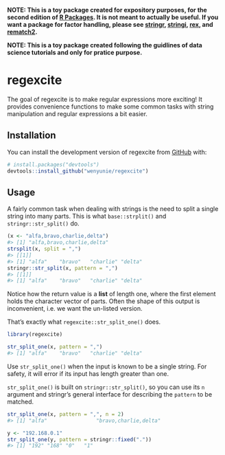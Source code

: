 
<!-- README.md is generated from README.Rmd. Please edit that file -->

**NOTE: This is a toy package created for expository purposes, for the
second edition of [R Packages](https://r-pkgs.org). It is not meant to
actually be useful. If you want a package for factor handling, please
see [stringr](https://stringr.tidyverse.org),
[stringi](https://stringi.gagolewski.com/),
[rex](https://cran.r-project.org/package=rex), and
[rematch2](https://cran.r-project.org/package=rematch2).**

**NOTE: This is a toy package created following the guidlines of data science tutorials and only for pratice purpose.**

# regexcite

<!-- badges: start -->
<!-- badges: end -->

The goal of regexcite is to make regular expressions more exciting! It
provides convenience functions to make some common tasks with string
manipulation and regular expressions a bit easier.

## Installation

You can install the development version of regexcite from
[GitHub](https://github.com/) with:

``` r
# install.packages("devtools")
devtools::install_github("wenyunie/regexcite")
```

## Usage

A fairly common task when dealing with strings is the need to split a
single string into many parts. This is what `base::strplit()` and
`stringr::str_split()` do.

``` r
(x <- "alfa,bravo,charlie,delta")
#> [1] "alfa,bravo,charlie,delta"
strsplit(x, split = ",")
#> [[1]]
#> [1] "alfa"    "bravo"   "charlie" "delta"
stringr::str_split(x, pattern = ",")
#> [[1]]
#> [1] "alfa"    "bravo"   "charlie" "delta"
```

Notice how the return value is a **list** of length one, where the first
element holds the character vector of parts. Often the shape of this
output is inconvenient, i.e. we want the un-listed version.

That’s exactly what `regexcite::str_split_one()` does.

``` r
library(regexcite)

str_split_one(x, pattern = ",")
#> [1] "alfa"    "bravo"   "charlie" "delta"
```

Use `str_split_one()` when the input is known to be a single string. For
safety, it will error if its input has length greater than one.

`str_split_one()` is built on `stringr::str_split()`, so you can use its
`n` argument and stringr’s general interface for describing the
`pattern` to be matched.

``` r
str_split_one(x, pattern = ",", n = 2)
#> [1] "alfa"                "bravo,charlie,delta"

y <- "192.168.0.1"
str_split_one(y, pattern = stringr::fixed("."))
#> [1] "192" "168" "0"   "1"
```
